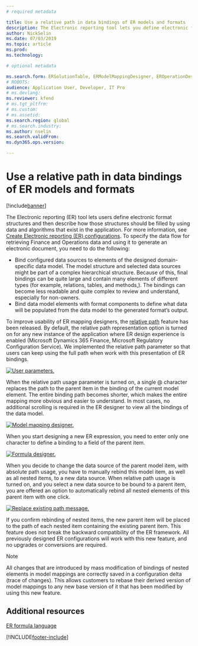 ```yaml
---
# required metadata

title: Use a relative path in data bindings of ER models and formats
description: The Electronic reporting tool lets you define electronic format structures and then describe how those structures should be filled. 
author: NickSelin
ms.date: 07/03/2019
ms.topic: article
ms.prod: 
ms.technology: 

# optional metadata

ms.search.form: ERSolutionTable, ERModelMappingDesigner, EROperationDesigner, ERExpressionDesignerFormula 
# ROBOTS: 
audience: Application User, Developer, IT Pro
# ms.devlang: 
ms.reviewer: kfend
# ms.tgt_pltfrm: 
# ms.custom: 
# ms.assetid: 
ms.search.region: global
# ms.search.industry: 
ms.author: nselin
ms.search.validFrom: 
ms.dyn365.ops.version: 

---
```


# Use a relative path in data bindings of ER models and formats

[!include[banner](../includes/banner.md)]

The Electronic reporting (ER) tool lets users define electronic format structures and then describe how those structures should be filled by using data and algorithms that exist in the application. For more information, see [Create Electronic reporting (ER) configurations](electronic-reporting-configuration.md). To specify the data flow for retrieving Finance and Operations data and using it to generate  an electronic document, you need to do the following:

- Bind configured data sources to elements of the designed domain-specific data model. The model structure and selected data sources might be part of a complex hierarchical structure. Because of this, final bindings can be quite large and contain many elements of different types (for example, relations, tables, and methods,). The bindings can become less readable and quite complex to review and understand, especially for non-owners. 
- Bind data model elements with format components to define what data will be populated from the data model to the generated format’s output.

To improve usability of ER mapping designers, the [relative path](er-formula-language.md#relative-path) feature has been released. By default, the relative path representation option is turned on for any new instance of the application where ER design experience is enabled (Microsoft Dynamics 365 Finance, Microsoft Regulatory Configuration Service). 
We implemented the relative path parameter so that users can keep using the full path when work with this presentation of ER bindings.

[![User parameters.](./media/relative-path-01.png)](./media/relative-path-01.png)

 
When the relative path usage parameter is turned on, a single @ character replaces the path to the parent item in the binding of the current model element. The entire binding path becomes shorter, which makes the entire mapping more obvious and easier to understand. In most cases, no additional scrolling is required in the ER designer to view all the bindings of the data model.

[![Model mapping designer.](./media/relative-path-02.png)](./media/relative-path-02.png)
 
When you start designing a new ER expression, you need to enter only one character to define a binding to a field of the parent item.

[![Formula designer.](./media/relative-path-03.png)](./media/relative-path-03.png)
 
When you decide to change the data source of the parent model item, with absolute path usage, you have to manually rebind this model item, as well as all nested items, to a new data source. When relative path usage is turned on, and you select a new data source to be bound to a parent item, you are offered an option to automatically rebind all nested elements of this parent item with one click.

[![Replace existing path message.](./media/relative-path-04.png)](./media/relative-path-04.png)
 
If you confirm rebinding of nested items, the new parent item will be placed to the path of each nested item containing the existing parent item.
This feature does not break the backward compatibility of the ER framework. All previously designed ER configurations will work with this new feature, and no upgrades or conversions are required.

> [!NOTE]
> All changes that are introduced by mass modification of bindings of nested elements in model mappings are correctly saved in a configuration delta (trace of changes). This allows customers to rebase their derived version of model mappings to any new base version of it that has been modified by using this new feature.

## Additional resources

[ER formula language](er-formula-language.md)


[!INCLUDE[footer-include](../../../includes/footer-banner.md)]
